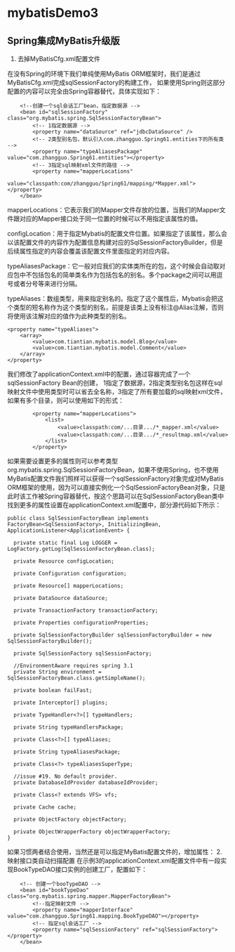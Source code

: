 # mybatisDemo3
## Spring集成MyBatis升级版
1. 去掉MyBatisCfg.xml配置文件

在没有Spring的环境下我们单纯使用MyBatis ORM框架时，我们是通过MyBatisCfg.xml完成sqlSessionFactory的构建工作，
如果使用Spring则这部分配置的内容可以完全由Spring容器替代，具体实现如下：
```
    <!--创建一个sql会话工厂bean，指定数据源 -->
    <bean id="sqlSessionFactory" class="org.mybatis.spring.SqlSessionFactoryBean">
        <!-- 1指定数据源 -->
        <property name="dataSource" ref="jdbcDataSource" />
        <!-- 2类型别名包，默认引入com.zhangguo.Spring61.entities下的所有类 -->
        <property name="typeAliasesPackage" value="com.zhangguo.Spring61.entities"></property>
        <!-- 3指定sql映射xml文件的路径 -->
        <property name="mapperLocations"
            value="classpath:com/zhangguo/Spring61/mapping/*Mapper.xml"></property>
    </bean>
```
mapperLocations：它表示我们的Mapper文件存放的位置，当我们的Mapper文件跟对应的Mapper接口处于同一位置的时候可以不用指定该属性的值。

configLocation：用于指定Mybatis的配置文件位置。如果指定了该属性，那么会以该配置文件的内容作为配置信息构建对应的SqlSessionFactoryBuilder，但是后续属性指定的内容会覆盖该配置文件里面指定的对应内容。

typeAliasesPackage：它一般对应我们的实体类所在的包，这个时候会自动取对应包中不包括包名的简单类名作为包括包名的别名。多个package之间可以用逗号或者分号等来进行分隔。

typeAliases：数组类型，用来指定别名的。指定了这个属性后，Mybatis会把这个类型的短名称作为这个类型的别名，前提是该类上没有标注@Alias注解，否则将使用该注解对应的值作为此种类型的别名。
```
<property name="typeAliases">
    <array>
        <value>com.tiantian.mybatis.model.Blog</value>
        <value>com.tiantian.mybatis.model.Comment</value>
    </array>
</property>
```
我们修改了applicationContext.xml中的配置，通过容器完成了一个sqlSessionFactory Bean的创建， 1指定了数据源，2指定类型别名包这样在sql映射文件中使用类型时可以省去全名称，3指定了所有要加载的sql映射xml文件，如果有多个目录，则可以使用如下的形式：
```
        <property name="mapperLocations">
            <list>
                <value>classpath:com/...目录.../*_mapper.xml</value>
                <value>classpath:com/...目录.../*_resultmap.xml</value>
            </list>
        </property>
```
如果需要设置更多的属性则可以参考类型org.mybatis.spring.SqlSessionFactoryBean，如果不使用Spring，也不使用MyBatis配置文件我们照样可以获得一个sqlSessionFactory对象完成对MyBatis ORM框架的使用，因为可以直接实例化一个SqlSessionFactoryBean对象，只是此时该工作被Spring容器替代，按这个思路可以在SqlSessionFactoryBean类中找到更多的属性设置在applicationContext.xml配置中，部分源代码如下所示：
```
public class SqlSessionFactoryBean implements FactoryBean<SqlSessionFactory>, InitializingBean, ApplicationListener<ApplicationEvent> {

  private static final Log LOGGER = LogFactory.getLog(SqlSessionFactoryBean.class);

  private Resource configLocation;

  private Configuration configuration;

  private Resource[] mapperLocations;

  private DataSource dataSource;

  private TransactionFactory transactionFactory;

  private Properties configurationProperties;

  private SqlSessionFactoryBuilder sqlSessionFactoryBuilder = new SqlSessionFactoryBuilder();

  private SqlSessionFactory sqlSessionFactory;

  //EnvironmentAware requires spring 3.1
  private String environment = SqlSessionFactoryBean.class.getSimpleName();

  private boolean failFast;

  private Interceptor[] plugins;

  private TypeHandler<?>[] typeHandlers;

  private String typeHandlersPackage;

  private Class<?>[] typeAliases;

  private String typeAliasesPackage;

  private Class<?> typeAliasesSuperType;

  //issue #19. No default provider.
  private DatabaseIdProvider databaseIdProvider;

  private Class<? extends VFS> vfs;

  private Cache cache;

  private ObjectFactory objectFactory;

  private ObjectWrapperFactory objectWrapperFactory;
}
```
如果习惯两者结合使用，当然还是可以指定MyBatis配置文件的，增加属性：<property name="configLocation" value="classpath:MyBatisCfg.xml"></property>
2. 映射接口类自动扫描配置
在示例3的applicationContext.xml配置文件中有一段实现BookTypeDAO接口实例的创建工厂，配置如下：
```
    <!-- 创建一个booTypeDAO -->
    <bean id="bookTypeDao" class="org.mybatis.spring.mapper.MapperFactoryBean">
        <!--指定映射文件 -->
        <property name="mapperInterface" value="com.zhangguo.Spring61.mapping.BookTypeDAO"></property>
        <!-- 指定sql会话工厂 -->
        <property name="sqlSessionFactory" ref="sqlSessionFactory"></property>
    </bean>
```
